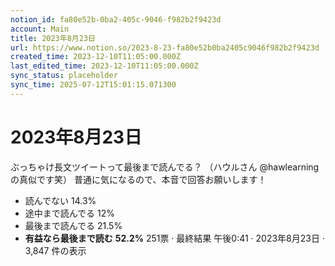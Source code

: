 ```yaml
---
notion_id: fa80e52b-0ba2-405c-9046-f982b2f9423d
account: Main
title: 2023年8月23日
url: https://www.notion.so/2023-8-23-fa80e52b0ba2405c9046f982b2f9423d
created_time: 2023-12-10T11:05:00.000Z
last_edited_time: 2023-12-10T11:05:00.000Z
sync_status: placeholder
sync_time: 2025-07-12T15:01:15.071300
---
```

# 2023年8月23日

ぶっちゃけ長文ツイートって最後まで読んでる？
（ハウルさん
@hawlearning
の真似です笑）
普通に気になるので、本音で回答お願いします！
- 読んでない
  14.3%
- 途中まで読んでる
  12%
- 最後まで読んでる
  21.5%
- **有益なら最後まで読む**
  **52.2%**
251票
·
最終結果
午後0:41 · 2023年8月23日
·
3,847
件の表示